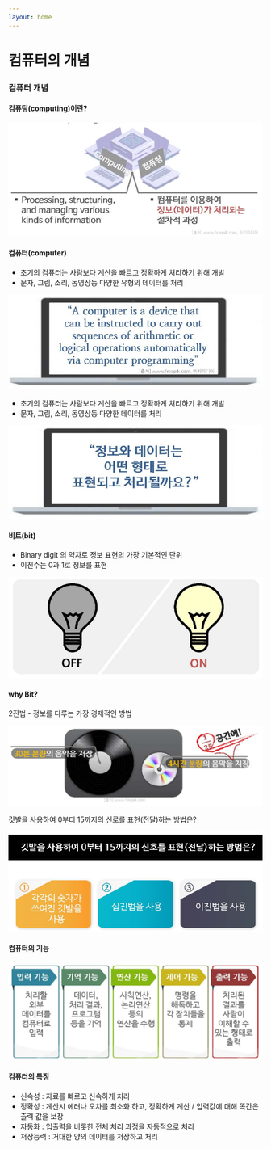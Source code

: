 ```yaml
---
layout: home
---
```


# 컴퓨터의 개념

### 컴퓨터 개념

#### 컴퓨팅(computing)이란?

![image-20210122154936522](./img/image-20210122154936522.png)


#### 컴퓨터(computer)



* 초기의 컴퓨터는 사람보다 계산을 빠르고 정확하게 처리하기 위해 개발
* 문자, 그림, 소리, 동영상등 다양한 유형의 데이터를 처리



![image-20210122155434092](./img/image-20210122155408097.png)





* 초기의 컴퓨터는 사람보다 계산을 빠르고 정확하게 처리하기 위해 개발
* 문자, 그림, 소리, 동영상등 다양한 데이터를 처리

![image-20210122155541710](./img/image-20210122155541710.png)



#### 비트(bit)

* Binary digit 의 약자로 정보 표현의 가장 기본적인 단위
* 이진수는 0과 1로 정보를 표현

![image-20210122155653046](./img/image-20210122155653046.png)



#### why Bit?

2진법 - 정보를 다루는 가장 경제적인 방법

![image-20210122155744535](./img/image-20210122155744535.png)

깃발을 사용하여 0부터 15까지의 신로를 표현(전달)하는 방법은?

![image-20210122155844698](./img/image-20210122155844698.png)





#### 컴퓨터의 기능

![image-20210122155924063](./img/image-20210122155924063.png)



#### 컴퓨터의 특징

* 신속성 : 자료를 빠르고 신속하게 처리
* 정확성 : 계산시 에러나 오차를 최소화 하고, 정확하게 계산 / 입력값에 대해 똑간은 출력 값을 보장
* 자동화 : 입출력을 비롯한 전체 처리 과정을 자동적으로 처리
* 저장능력 : 거대한 양의 데이터를 저장하고 처리

